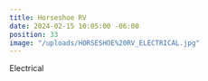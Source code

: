 ```yaml
---
title: Horseshoe RV
date: 2024-02-15 10:05:00 -06:00
position: 33
image: "/uploads/HORSESHOE%20RV_ELECTRICAL.jpg"
---
```


Electrical